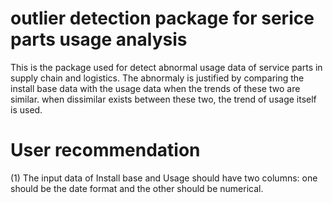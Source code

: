 # outlier detection package for serice parts usage analysis
This is the package used for detect abnormal usage data of service parts in supply chain and logistics. The abnormaly is justified by comparing the install base data with the usage data when the trends of these two are similar. when dissimilar exists between these two, the trend of usage itself is used.

# User recommendation
(1) The input data of Install base and Usage should have two columns: one should be the date format and the other should be numerical. 
